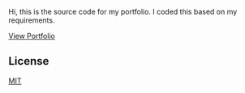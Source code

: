 Hi, this is the source code for my portfolio. I coded this based on my requirements.

[View Portfolio](http://estherp.studio/portfolio)

## License

[MIT](https://choosealicense.com/licenses/mit/)
